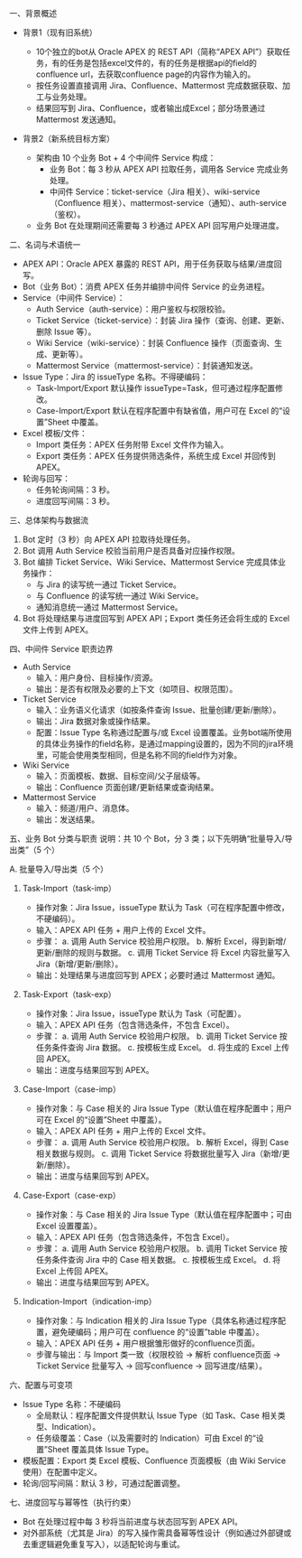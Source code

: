 一、背景概述
- 背景1（现有旧系统）
  - 10个独立的bot从 Oracle APEX 的 REST API（简称“APEX API”）获取任务，有的任务是包括excel文件的，有的任务是根据api的field的confluence url，去获取confluence page的内容作为输入的。
  - 按任务设置直接调用 Jira、Confluence、Mattermost 完成数据获取、加工与业务处理。
  - 结果回写到 Jira、Confluence，或者输出成Excel；部分场景通过 Mattermost 发送通知。

- 背景2（新系统目标方案）
  - 架构由 10 个业务 Bot + 4 个中间件 Service 构成：
    - 业务 Bot：每 3 秒从 APEX API 拉取任务，调用各 Service 完成业务处理。
    - 中间件 Service：ticket-service（Jira 相关）、wiki-service（Confluence 相关）、mattermost-service（通知）、auth-service（鉴权）。
  - 业务 Bot 在处理期间还需要每 3 秒通过 APEX API 回写用户处理进度。

二、名词与术语统一
- APEX API：Oracle APEX 暴露的 REST API，用于任务获取与结果/进度回写。
- Bot（业务 Bot）：消费 APEX 任务并编排中间件 Service 的业务进程。
- Service（中间件 Service）：
  - Auth Service（auth-service）：用户鉴权与权限校验。
  - Ticket Service（ticket-service）：封装 Jira 操作（查询、创建、更新、删除 Issue 等）。
  - Wiki Service（wiki-service）：封装 Confluence 操作（页面查询、生成、更新等）。
  - Mattermost Service（mattermost-service）：封装通知发送。
- Issue Type：Jira 的 issueType 名称。不得硬编码：
  - Task-Import/Export 默认操作 issueType=Task，但可通过程序配置修改。
  - Case-Import/Export 默认在程序配置中有缺省值，用户可在 Excel 的“设置”Sheet 中覆盖。
- Excel 模板/文件：
  - Import 类任务：APEX 任务附带 Excel 文件作为输入。
  - Export 类任务：APEX 任务提供筛选条件，系统生成 Excel 并回传到 APEX。
- 轮询与回写：
  - 任务轮询间隔：3 秒。
  - 进度回写间隔：3 秒。

三、总体架构与数据流
1. Bot 定时（3 秒）向 APEX API 拉取待处理任务。
2. Bot 调用 Auth Service 校验当前用户是否具备对应操作权限。
3. Bot 编排 Ticket Service、Wiki Service、Mattermost Service 完成具体业务操作：
   - 与 Jira 的读写统一通过 Ticket Service。
   - 与 Confluence 的读写统一通过 Wiki Service。
   - 通知消息统一通过 Mattermost Service。
4. Bot 将处理结果与进度回写到 APEX API；Export 类任务还会将生成的 Excel 文件上传到 APEX。

四、中间件 Service 职责边界
- Auth Service
  - 输入：用户身份、目标操作/资源。
  - 输出：是否有权限及必要的上下文（如项目、权限范围）。
- Ticket Service
  - 输入：业务语义化请求（如按条件查询 Issue、批量创建/更新/删除）。
  - 输出：Jira 数据对象或操作结果。
  - 配置：Issue Type 名称通过配置与/或 Excel 设置覆盖。业务bot端所使用的具体业务操作的field名称，是通过mapping设置的，因为不同的jira环境里，可能会使用类型相同，但是名称不同的field作为对象。
- Wiki Service
  - 输入：页面模板、数据、目标空间/父子层级等。
  - 输出：Confluence 页面创建/更新结果或查询结果。
- Mattermost Service
  - 输入：频道/用户、消息体。
  - 输出：发送结果。

五、业务 Bot 分类与职责
说明：共 10 个 Bot，分 3 类；以下先明确“批量导入/导出类”（5 个）

A. 批量导入/导出类（5 个）
1) Task-Import（task-imp）
   - 操作对象：Jira Issue，issueType 默认为 Task（可在程序配置中修改，不硬编码）。
   - 输入：APEX API 任务 + 用户上传的 Excel 文件。
   - 步骤：
     a. 调用 Auth Service 校验用户权限。
     b. 解析 Excel，得到新增/更新/删除的规则与数据。
     c. 调用 Ticket Service 将 Excel 内容批量写入 Jira（新增/更新/删除）。
   - 输出：处理结果与进度回写到 APEX；必要时通过 Mattermost 通知。

2) Task-Export（task-exp）
   - 操作对象：Jira Issue，issueType 默认为 Task（可配置）。
   - 输入：APEX API 任务（包含筛选条件，不包含 Excel）。
   - 步骤：
     a. 调用 Auth Service 校验用户权限。
     b. 调用 Ticket Service 按任务条件查询 Jira 数据。
     c. 按模板生成 Excel。
     d. 将生成的 Excel 上传回 APEX。
   - 输出：进度与结果回写到 APEX。

3) Case-Import（case-imp）
   - 操作对象：与 Case 相关的 Jira Issue Type（默认值在程序配置中；用户可在 Excel 的“设置”Sheet 中覆盖）。
   - 输入：APEX API 任务 + 用户上传的 Excel 文件。
   - 步骤：
     a. 调用 Auth Service 校验用户权限。
     b. 解析 Excel，得到 Case 相关数据与规则。
     c. 调用 Ticket Service 将数据批量写入 Jira（新增/更新/删除）。
   - 输出：进度与结果回写到 APEX。

4) Case-Export（case-exp）
   - 操作对象：与 Case 相关的 Jira Issue Type（默认值在程序配置中；可由 Excel 设置覆盖）。
   - 输入：APEX API 任务（包含筛选条件，不包含 Excel）。
   - 步骤：
     a. 调用 Auth Service 校验用户权限。
     b. 调用 Ticket Service 按任务条件查询 Jira 中的 Case 相关数据。
     c. 按模板生成 Excel。
     d. 将 Excel 上传回 APEX。
   - 输出：进度与结果回写到 APEX。

5) Indication-Import（indication-imp）
   - 操作对象：与 Indication 相关的 Jira Issue Type（具体名称通过程序配置，避免硬编码；用户可在 confluence 的“设置”table 中覆盖）。
   - 输入：APEX API 任务 + 用户根据雏形做好的confluence页面。
   - 步骤与输出：与 Import 类一致（权限校验 → 解析 confluence页面 → Ticket Service 批量写入 → 回写confluence → 回写进度/结果）。



六、配置与可变项
- Issue Type 名称：不硬编码
  - 全局默认：程序配置文件提供默认 Issue Type（如 Task、Case 相关类型、Indication）。
  - 任务级覆盖：Case（以及需要时的 Indication）可由 Excel 的“设置”Sheet 覆盖具体 Issue Type。
- 模板配置：Export 类 Excel 模板、Confluence 页面模板（由 Wiki Service 使用）在配置中定义。
- 轮询/回写间隔：默认 3 秒，可通过配置调整。

七、进度回写与幂等性（执行约束）
- Bot 在处理过程中每 3 秒将当前进度与状态回写到 APEX API。
- 对外部系统（尤其是 Jira）的写入操作需具备幂等性设计（例如通过外部键或去重逻辑避免重复写入），以适配轮询与重试。
